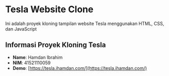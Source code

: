 # Tesla Website Clone
Ini adalah proyek kloning tampilan website Tesla menggunakan HTML, CSS, dan JavaScript

## Informasi Proyek Kloning Tesla
- **Name**: Hamdan Ibrahim
- **NIM**: 41521110059
- **Demo**: [https://tesla.ihamdan.com/](https://tesla.ihamdan.com/)
